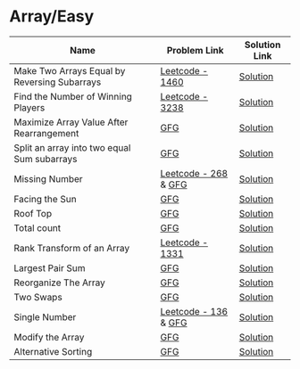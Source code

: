 # Array/Easy


| Name       | Problem Link                       | Solution Link                     |
|--------------------|------------------------------------|-----------------------------------|
| Make Two Arrays Equal by Reversing Subarrays          | [Leetcode - 1460](https://leetcode.com/problems/make-two-arrays-equal-by-reversing-subarrays)                | [Solution](https://github.com/moinhameed27/Ultimate-DSA/blob/main/Array/Easy/Make%20Two%20Arrays%20Equal%20by%20Reversing%20Subarrays.cpp)              |
| Find the Number of Winning Players         | [Leetcode - 3238](https://leetcode.com/problems/find-the-number-of-winning-players/description/)                | [Solution](https://github.com/moinhameed27/Ultimate-DSA/blob/main/Array/Easy/Find%20the%20Number%20of%20Winning%20Players.cpp)              |
| Maximize Array Value After Rearrangement         | [GFG](https://www.geeksforgeeks.org/problems/maximize-arrii-of-an-array0026/1)                | [Solution](https://github.com/moinhameed27/Ultimate-DSA/blob/main/Array/Easy/Maximize%20Array%20Value%20After%20Rearrangement.java)              |
| Split an array into two equal Sum subarrays         | [GFG](https://www.geeksforgeeks.org/problems/split-an-array-into-two-equal-sum-subarrays/1)                | [Solution](https://github.com/moinhameed27/Ultimate-DSA/blob/main/Array/Easy/Split%20an%20array%20into%20two%20equal%20Sum%20subarrays.cpp)              |
| Missing Number          | [Leetcode - 268](https://leetcode.com/problems/missing-number/) & [GFG](https://www.geeksforgeeks.org/problems/missing-number-in-array1416/1)                | [Solution](https://github.com/moinhameed27/Ultimate-DSA/blob/main/Array/Easy/Missing%20Number.cpp)              |
| Facing the Sun          | [GFG](https://www.geeksforgeeks.org/problems/facing-the-sun2126/1)                | [Solution](https://github.com/moinhameed27/Ultimate-DSA/blob/main/Array/Easy/Facing%20the%20Sun.cpp)              |
| Roof Top          | [GFG](https://www.geeksforgeeks.org/problems/roof-top-1587115621/1)                | [Solution](https://github.com/moinhameed27/Ultimate-DSA/blob/main/Array/Easy/Roof%20Top.cpp)              |
| Total count          | [GFG](https://www.geeksforgeeks.org/problems/total-count2415/1)                | [Solution](https://github.com/moinhameed27/Ultimate-DSA/blob/main/Array/Easy/Total%20count.cpp)              |
| Rank Transform of an Array         | [Leetcode - 1331](https://leetcode.com/problems/rank-transform-of-an-array/description/)                | [Solution](https://github.com/moinhameed27/Ultimate-DSA/blob/main/Array/Easy/Rank%20Transform%20of%20an%20Array.cpp)              |
| Largest Pair Sum          | [GFG](https://www.geeksforgeeks.org/problems/pair-sum--120604/1)                | [Solution](https://github.com/moinhameed27/Ultimate-DSA/blob/main/Array/Easy/Largest%20Pair%20Sum.cpp)              |
| Reorganize The Array          | [GFG](https://www.geeksforgeeks.org/problems/reorganize-the-array4810/1)                | [Solution](https://github.com/moinhameed27/Ultimate-DSA/blob/main/Array/Easy/Reorganize%20The%20Array.cpp)              |
| Two Swaps          | [GFG](https://www.geeksforgeeks.org/problems/two-swaps--155623/1)                | [Solution](https://github.com/moinhameed27/Ultimate-DSA/blob/main/Array/Easy/Two%20Swaps.cpp)              |
| Single Number          | [Leetcode - 136](https://leetcode.com/problems/single-number/description/) & [GFG](https://www.geeksforgeeks.org/problems/single-number1014/1)                | [Solution](https://github.com/moinhameed27/Ultimate-DSA/blob/main/Array/Easy/Single%20Number.cpp)              |
| Modify the Array          | [GFG](https://www.geeksforgeeks.org/problems/ease-the-array0633/1)                | [Solution](https://github.com/moinhameed27/Ultimate-DSA/blob/main/Array/Easy/Modify%20the%20Array.cpp)              |
| Alternative Sorting          | [GFG](https://www.geeksforgeeks.org/problems/alternative-sorting1311/1)                | [Solution](https://github.com/moinhameed27/Ultimate-DSA/blob/main/Array/Easy/Alternative%20Sorting.cpp)              |